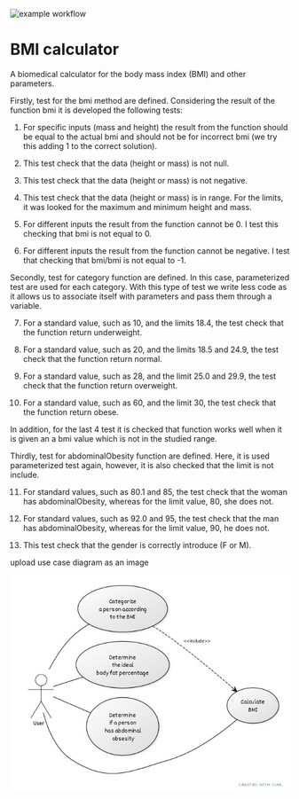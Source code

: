 ![example workflow](https://github.com/jmhorcas/bmicalc/actions/workflows/maven.yml/badge.svg)

# BMI calculator
A biomedical calculator for the body mass index (BMI) and other parameters.

Firstly, test for the bmi method are defined. Considering the result of the function bmi it is developed the following tests:

1.	For specific inputs (mass and height) the result from the function should be equal to the actual bmi 
	and should not be for incorrect bmi (we try this adding 1 to the correct solution).
	
2.	This test check that the data (height or mass) is not null.

3.	This test check that the data (height or mass) is not negative.

4.	This test check that the data (height or mass) is in range. For the limits, it was looked for the maximum and minimum height and mass. 

5.	For different inputs the result from the function cannot be 0. I test this checking that bmi is not equal to 0.

6.	For different inputs the result from the function cannot be negative. I test that checking that bmi/bmi
	is not equal to -1. 

Secondly, test for category function are defined. In this case, parameterized test are used for each category.
With this type of test we write less code as it allows us to associate itself with parameters and pass them through a variable.

7.	For a standard value, such as 10, and the limits 18.4, the test check that the function return underweight.

8.	For a standard value, such as 20, and the limits 18.5 and 24.9, the test check that the function return normal. 

9.	For a standard value, such as 28, and the limit 25.0 and 29.9, the test check that the function return overweight.

10.	For a standard value, such as 60, and the limit 30, the test check that the function return obese. 
  
In addition, for the last 4 test it is checked that function works well when it is given an a bmi value 
which is not in the studied range.

Thirdly, test for abdominalObesity function are defined. Here, it is used parameterized test again, however, it is also checked 
that the limit is not include.

11. For standard values, such as 80.1 and 85, the test check that the woman has abdominalObesity, whereas for the limit value, 80, she does not.

12. For standard values, such as 92.0 and 95, the test check that the man has abdominalObesity, whereas for the limit value, 90, he does not.

13. This test check that the gender is correctly introduce (F or M).

upload use case diagram as an image

![Image text](/doc/casodeuso.jpg)